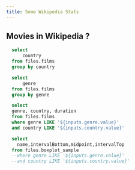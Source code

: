 ```yaml
---
title: Some Wikipedia Stats
---
```


## Movies in Wikipedia ?


```sql countries
  select
      country
  from files.films
  group by country
```

```sql genres
  select
      genre
  from files.films
  group by genre
```

<Dropdown data={countries} name=country value=country >
    <DropdownOption value="%" valueLabel="All Coutries"/>
</Dropdown>

<Dropdown data={genres} name=genre value=genre>
    <DropdownOption value="%" valueLabel="All Genres"/>
</Dropdown>


```sql all_durations
  select 
  genre, country, duration
  from files.films
  where genre LIKE '${inputs.genre.value}'
  and country LIKE '${inputs.country.value}'
```


```sql boxplot_data
  select 
    name,intervalBottom,midpoint,intervalTop
  from files.boxplot_sample
  --where genre LIKE '${inputs.genre.value}'
  --and country LIKE '${inputs.country.value}'
```


<BarChart
    data={all_durations}
    title="Average movie duration, {inputs.country.label}"
    x=genre
    y=duration
    series=country
    type=grouped
    yAxisTitle="minutes"
/>


<BoxPlot 
    data={boxplot_data}
    title="Movie duration, aggregated for {inputs.country.label} and {inputs.genre.label}"
    name=name
    intervalBottom=intervalBottom
    midpoint=midpoint
    intervalTop=intervalTop
    yFmt=usd0
/>
